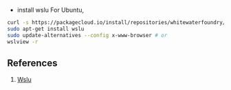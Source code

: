 <!--
.. title: Enable default browser in wsl using wslu
.. slug: enable-default-browser-in-wsl-using-wslu
.. date: 2019-03-25 23:15:30 UTC+08:00
.. tags: 
.. category: 
.. link: 
.. description: 
.. type: text
-->
* install wslu
For Ubuntu,
```bash
curl -s https://packagecloud.io/install/repositories/whitewaterfoundry/wslu/script.deb.sh | sudo bash
sudo apt-get install wslu
sudo update-alternatives --config x-www-browser # or 
wslview -r

```


## References 
1. [Wslu](https://github.com/wslutilities/wslu)

